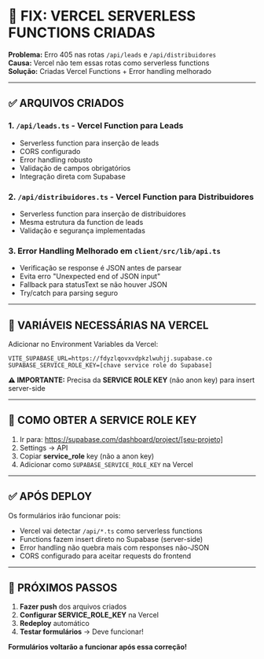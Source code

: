 # 🔧 FIX: VERCEL SERVERLESS FUNCTIONS CRIADAS

**Problema:** Erro 405 nas rotas `/api/leads` e `/api/distribuidores`  
**Causa:** Vercel não tem essas rotas como serverless functions  
**Solução:** Criadas Vercel Functions + Error handling melhorado  

---

## ✅ ARQUIVOS CRIADOS

### 1. `/api/leads.ts` - Vercel Function para Leads
- Serverless function para inserção de leads
- CORS configurado
- Error handling robusto
- Validação de campos obrigatórios
- Integração direta com Supabase

### 2. `/api/distribuidores.ts` - Vercel Function para Distribuidores  
- Serverless function para inserção de distribuidores
- Mesma estrutura da function de leads
- Validação e segurança implementadas

### 3. **Error Handling Melhorado** em `client/src/lib/api.ts`
- Verificação se response é JSON antes de parsear
- Evita erro "Unexpected end of JSON input"
- Fallback para statusText se não houver JSON
- Try/catch para parsing seguro

---

## 🎯 VARIÁVEIS NECESSÁRIAS NA VERCEL

Adicionar no Environment Variables da Vercel:

```env
VITE_SUPABASE_URL=https://fdyzlqovxvdpkzlwuhjj.supabase.co
SUPABASE_SERVICE_ROLE_KEY=[chave service role do Supabase]
```

**⚠️ IMPORTANTE:** Precisa da **SERVICE ROLE KEY** (não anon key) para insert server-side

---

## 🚀 COMO OBTER A SERVICE ROLE KEY

1. Ir para: https://supabase.com/dashboard/project/[seu-projeto]
2. Settings → API
3. Copiar **service_role** key (não a anon key)
4. Adicionar como `SUPABASE_SERVICE_ROLE_KEY` na Vercel

---

## ✅ APÓS DEPLOY

Os formulários irão funcionar pois:
- Vercel vai detectar `/api/*.ts` como serverless functions
- Functions fazem insert direto no Supabase (server-side)
- Error handling não quebra mais com responses não-JSON
- CORS configurado para aceitar requests do frontend

---

## 🔄 PRÓXIMOS PASSOS

1. **Fazer push** dos arquivos criados
2. **Configurar SERVICE_ROLE_KEY** na Vercel
3. **Redeploy** automático
4. **Testar formulários** → Deve funcionar!

**Formulários voltarão a funcionar após essa correção!**